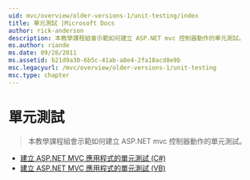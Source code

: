 ```yaml
---
uid: mvc/overview/older-versions-1/unit-testing/index
title: 單元測試 |Microsoft Docs
author: rick-anderson
description: 本教學課程組會示範如何建立 ASP.NET mvc 控制器動作的單元測試。
ms.author: riande
ms.date: 09/28/2011
ms.assetid: b21d9a30-6b5c-41ab-a8e4-2fa18acd8e9b
msc.legacyurl: /mvc/overview/older-versions-1/unit-testing
msc.type: chapter
---
```

<a name="unit-testing"></a>單元測試
====================
> 本教學課程組會示範如何建立 ASP.NET mvc 控制器動作的單元測試。


- [建立 ASP.NET MVC 應用程式的單元測試 (C#)](creating-unit-tests-for-asp-net-mvc-applications-cs.md)
- [建立 ASP.NET MVC 應用程式的單元測試 (VB)](creating-unit-tests-for-asp-net-mvc-applications-vb.md)

